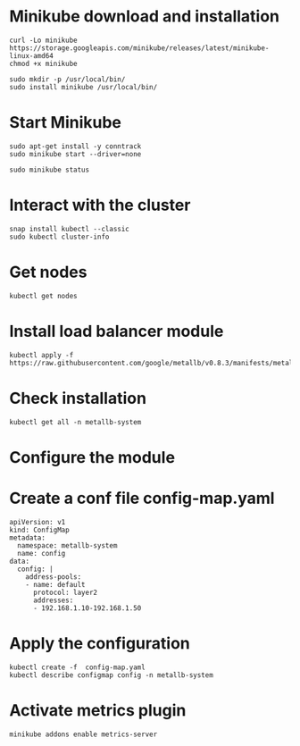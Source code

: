# Minikube download and installation
    curl -Lo minikube https://storage.googleapis.com/minikube/releases/latest/minikube-linux-amd64
    chmod +x minikube

    sudo mkdir -p /usr/local/bin/
    sudo install minikube /usr/local/bin/
  
  
# Start Minikube 
    sudo apt-get install -y conntrack
    sudo minikube start --driver=none

    sudo minikube status
  
# Interact with the cluster
    snap install kubectl --classic
    sudo kubectl cluster-info
  
  
# Get nodes
    kubectl get nodes
  
# Install load balancer module
    kubectl apply -f https://raw.githubusercontent.com/google/metallb/v0.8.3/manifests/metallb.yaml

# Check installation
    kubectl get all -n metallb-system
  
# Configure the module
  # Create a conf file config-map.yaml
    apiVersion: v1
    kind: ConfigMap
    metadata:
      namespace: metallb-system
      name: config
    data:
      config: |
        address-pools:
        - name: default
          protocol: layer2
          addresses:
          - 192.168.1.10-192.168.1.50

  # Apply the configuration
    kubectl create -f  config-map.yaml
    kubectl describe configmap config -n metallb-system

# Activate metrics plugin
    minikube addons enable metrics-server

